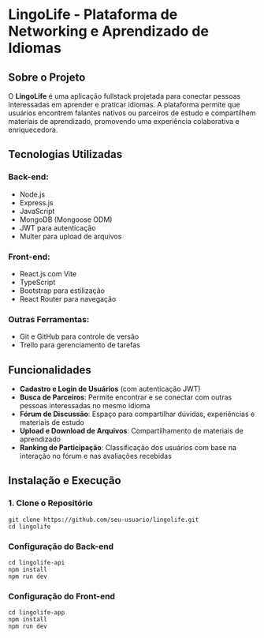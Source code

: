 # LingoLife - Plataforma de Networking e Aprendizado de Idiomas

## Sobre o Projeto

O **LingoLife** é uma aplicação fullstack projetada para conectar pessoas interessadas em aprender e praticar idiomas. A plataforma permite que usuários encontrem falantes nativos ou parceiros de estudo e compartilhem materiais de aprendizado, promovendo uma experiência colaborativa e enriquecedora.

## Tecnologias Utilizadas

### **Back-end:**

- Node.js
- Express.js
- JavaScript
- MongoDB (Mongoose ODM)
- JWT para autenticação
- Multer para upload de arquivos

### **Front-end:**

- React.js com Vite
- TypeScript
- Bootstrap para estilização
- React Router para navegação

### **Outras Ferramentas:**

- Git e GitHub para controle de versão
- Trello para gerenciamento de tarefas

## Funcionalidades

- **Cadastro e Login de Usuários** (com autenticação JWT)
- **Busca de Parceiros**: Permite encontrar e se conectar com outras pessoas interessadas no mesmo idioma
- **Fórum de Discussão**: Espaço para compartilhar dúvidas, experiências e materiais de estudo
- **Upload e Download de Arquivos**: Compartilhamento de materiais de aprendizado
- **Ranking de Participação**: Classificação dos usuários com base na interação no fórum e nas avaliações recebidas

## Instalação e Execução

### **1. Clone o Repositório**

```
git clone https://github.com/seu-usuario/lingolife.git
cd lingolife
```
### Configuração do Back-end
```
cd lingolife-api
npm install
npm run dev
```
### Configuração do Front-end
```
cd lingolife-app
npm install
npm run dev
```
